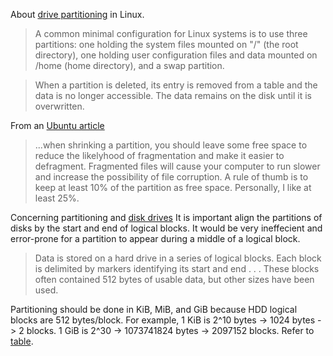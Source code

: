About [drive partitioning](https://en.wikipedia.org/wiki/Disk_partitioning#Unix-like_systems) in Linux.  
> A common minimal configuration for Linux systems is to use three partitions: one holding the system files mounted on "/" (the root directory), one holding user configuration files and data mounted on /home (home directory), and a swap partition.
  
> When a partition is deleted, its entry is removed from a table and the data is no longer accessible. The data remains on the disk until it is overwritten.

From an [Ubuntu article](https://help.ubuntu.com/community/HowtoPartition/OperatingSystemsAndPartitions)  
> ...when shrinking a partition, you should leave some free space to reduce the likelyhood of fragmentation and make it easier to defragment. Fragmented files will cause your computer to run slower and increase the possibility of file corruption.
A rule of thumb is to keep at least 10% of the partition as free space. Personally, I like at least 25%.

Concerning partitioning and [disk drives](https://en.wikipedia.org/wiki/Hard_disk_drive#Formatting)
It is important align the partitions of disks by the start and end of logical blocks. It would be very ineffecient and error-prone for a partition to appear during a middle of a logical block.
> Data is stored on a hard drive in a series of logical blocks. Each block is delimited by markers identifying its start and end . . . These blocks often contained 512 bytes of usable data, but other sizes have been used.

Partitioning should be done in KiB, MiB, and GiB because HDD logical blocks are 512 bytes/block. For example, 1 KiB is 2^10 bytes -> 1024 bytes -> 2 blocks. 1 GiB is 2^30 -> 1073741824 bytes -> 2097152 blocks. Refer to [table](https://www.techtarget.com/rms/onlineimages/storage-hc_exbibyte_multiples_bytes.png).
